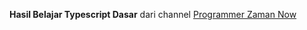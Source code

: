 **Hasil Belajar Typescript Dasar**
dari channel [Programmer Zaman Now](https://youtu.be/C_C64faSO4c)
